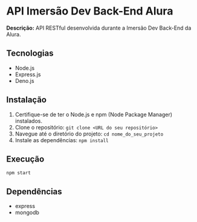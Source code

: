 # API Imersão Dev Back-End Alura

**Descrição:** API RESTful desenvolvida durante a Imersão Dev Back-End da Alura.

## Tecnologias

* Node.js
* Express.js
* Deno.js

## Instalação

1. Certifique-se de ter o Node.js e npm (Node Package Manager) instalados.
2. Clone o repositório: `git clone <URL do seu repositório>`
3. Navegue até o diretório do projeto: `cd nome_do_seu_projeto`
4. Instale as dependências: `npm install`


## Execução

`npm start`


## Dependências

* express
* mongodb




